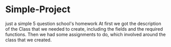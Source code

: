 # Simple-Project
just a simple 5 question school's homework
At first we got the description of the Class that we needed to create, including the fields and the required functions.
Then we had some assignments to do, which involved around the class that we created.

